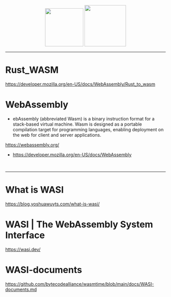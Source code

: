 <p align="center">
  <img width=120px src="https://user-images.githubusercontent.com/67513038/228839577-3c3be948-d204-4245-b2a7-1cc96b18230b.svg" />
  <img width=130px src="https://user-images.githubusercontent.com/67513038/213436632-820a1675-98d9-4626-979d-be63c60cdcb7.png" />
</p>

<hr>

# Rust_WASM

https://developer.mozilla.org/en-US/docs/WebAssembly/Rust_to_wasm

# WebAssembly

- ebAssembly (abbreviated Wasm) is a binary instruction format for a stack-based virtual machine. Wasm is designed as a portable compilation target for programming languages, enabling deployment on the web for client and server applications.

https://webassembly.org/

  - https://developer.mozilla.org/en-US/docs/WebAssembly

<br>

<hr>

# What is WASI

https://blog.yoshuawuyts.com/what-is-wasi/


# WASI | The WebAssembly System Interface

https://wasi.dev/

# WASI-documents

https://github.com/bytecodealliance/wasmtime/blob/main/docs/WASI-documents.md
